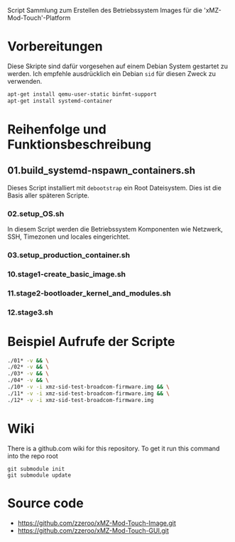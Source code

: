 Script Sammlung zum Erstellen des Betriebssystem Images für die 'xMZ-Mod-Touch'-Platform

# Vorbereitungen
Diese Skripte sind dafür vorgesehen auf einem Debian System gestartet zu werden.
Ich empfehle ausdrücklich ein Debian `sid` für diesen Zweck zu verwenden.

```bash
apt-get install qemu-user-static binfmt-support
apt-get install systemd-container
```


# Reihenfolge und Funktionsbeschreibung

## 01.build_systemd-nspawn_containers.sh
Dieses Script installiert mit `debootstrap` ein Root Dateisystem. Dies ist die Basis aller späteren Scripte.

### 02.setup_OS.sh
In diesem Script werden die Betriebssystem Komponenten wie Netzwerk, SSH, Timezonen und locales eingerichtet.

### 03.setup_production_container.sh


### 10.stage1-create_basic_image.sh
### 11.stage2-bootloader_kernel_and_modules.sh
### 12.stage3.sh

# Beispiel Aufrufe der Scripte
```bash
./01* -v && \
./02* -v && \
./03* -v && \
./04* -v && \
./10* -v -i xmz-sid-test-broadcom-firmware.img && \
./11* -v -i xmz-sid-test-broadcom-firmware.img && \
./12* -v -i xmz-sid-test-broadcom-firmware.img
```

# Wiki

There is a github.com wiki for this repository. To get it run this command
into the repo root

    git submodule init
    git submodule update


# Source code

- https://github.com/zzeroo/xMZ-Mod-Touch-Image.git
- https://github.com/zzeroo/xMZ-Mod-Touch-GUI.git
